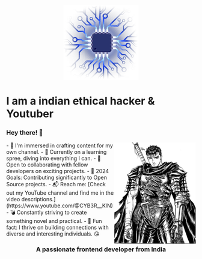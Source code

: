<!-- https://github.com/hackerx0007/Programming-Notes/blob/main/Images/pngwing.com%20(13).png

https://github.com/hackerx0007/Programming-Notes/blob/main/Images/pngwing.com%20(15).png -->


<p align="center">
    <img align="center" src="https://github.com/hackerx0007/Programming-Notes/blob/main/Images/pngwing.com%20(15).png" width="200" />
</p>




# I am a indian ethical hacker & Youtuber
### Hey there! 👋
<img align="right" height="270px" alt="GIF" src="https://github.com/hackerx0007/Programming-Notes/blob/main/Images/pngwing.com%20(13).png" />
- 🔭 I'm immersed in crafting content for my own channel.
- 🌱 Currently on a learning spree, diving into everything I can.
- 👯 Open to collaborating with fellow developers on exciting projects.
- 🚀 2024 Goals: Contributing significantly to Open Source projects.
- 📬 Reach me: [Check out my YouTube channel and find me in the video descriptions.](https://www.youtube.com/@CYB3R__KIN)
- 💣 Constantly striving to create something novel and practical.
- 🎉 Fun fact: I thrive on building connections with diverse and interesting individuals. 😘



<h3 align="center">A passionate frontend developer from India</h3>